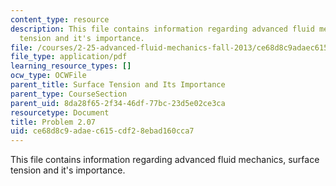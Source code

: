 ```yaml
---
content_type: resource
description: This file contains information regarding advanced fluid mechanics, surface
  tension and it's importance.
file: /courses/2-25-advanced-fluid-mechanics-fall-2013/ce68d8c9adaec615cdf28ebad160cca7_MIT2_25F13_Problem2.07.pdf
file_type: application/pdf
learning_resource_types: []
ocw_type: OCWFile
parent_title: Surface Tension and Its Importance
parent_type: CourseSection
parent_uid: 8da28f65-2f34-46df-77bc-23d5e02ce3ca
resourcetype: Document
title: Problem 2.07
uid: ce68d8c9-adae-c615-cdf2-8ebad160cca7
---
```

This file contains information regarding advanced fluid mechanics, surface tension and it's importance.
